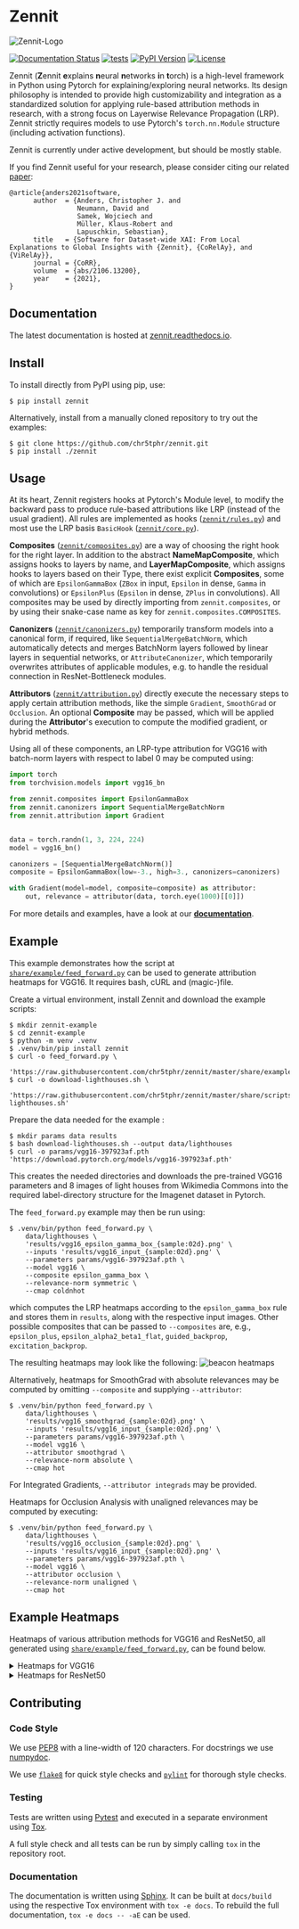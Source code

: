# Zennit
![Zennit-Logo](share/img/zennit.png)

[![Documentation Status](https://readthedocs.org/projects/zennit/badge/?version=latest)](https://zennit.readthedocs.io/en/latest/?badge=latest)
[![tests](https://github.com/chr5tphr/zennit/actions/workflows/tests.yml/badge.svg)](https://github.com/chr5tphr/zennit/actions/workflows/tests.yml)
[![PyPI Version](https://img.shields.io/pypi/v/zennit)](https://pypi.org/project/zennit/)
[![License](https://img.shields.io/pypi/l/zennit)](https://github.com/chr5tphr/zennit/blob/master/COPYING.LESSER)

Zennit (**Z**ennit **e**xplains **n**eural **n**etworks **i**n **t**orch) is a
high-level framework in Python using Pytorch for explaining/exploring neural
networks. Its design philosophy is intended to provide high customizability and
integration as a standardized solution for applying rule-based attribution
methods in research, with a strong focus on Layerwise Relevance Propagation
(LRP). Zennit strictly requires models to use Pytorch's `torch.nn.Module`
structure (including activation functions).

Zennit is currently under active development, but should be mostly stable.

If you find Zennit useful for your research, please consider citing our related
[paper](https://arxiv.org/abs/2106.13200):
```
@article{anders2021software,
      author  = {Anders, Christopher J. and
                 Neumann, David and
                 Samek, Wojciech and
                 Müller, Klaus-Robert and
                 Lapuschkin, Sebastian},
      title   = {Software for Dataset-wide XAI: From Local Explanations to Global Insights with {Zennit}, {CoRelAy}, and {ViRelAy}},
      journal = {CoRR},
      volume  = {abs/2106.13200},
      year    = {2021},
}
```

## Documentation
The latest documentation is hosted at
[zennit.readthedocs.io](https://zennit.readthedocs.io/en/latest/).

## Install

To install directly from PyPI using pip, use:
```shell
$ pip install zennit
```

Alternatively, install from a manually cloned repository to try out the examples:
```shell
$ git clone https://github.com/chr5tphr/zennit.git
$ pip install ./zennit
```

## Usage
At its heart, Zennit registers hooks at Pytorch's Module level, to modify the
backward pass to produce rule-based attributions like LRP (instead of the usual
gradient). All rules are implemented as hooks
([`zennit/rules.py`](zennit/rules.py)) and most use the LRP basis
`BasicHook` ([`zennit/core.py`](zennit/core.py)).

**Composites** ([`zennit/composites.py`](zennit/composites.py)) are a way of
choosing the right hook for the right layer. In addition to the abstract
**NameMapComposite**, which assigns hooks to layers by name, and
**LayerMapComposite**, which assigns hooks to layers based on their Type, there
exist explicit **Composites**, some of which are `EpsilonGammaBox` (`ZBox` in
input, `Epsilon` in dense, `Gamma` in convolutions) or `EpsilonPlus` (`Epsilon`
in dense, `ZPlus` in convolutions). All composites may be used by directly
importing from `zennit.composites`, or by using their snake-case name as key
for `zennit.composites.COMPOSITES`.

**Canonizers** ([`zennit/canonizers.py`](zennit/canonizers.py)) temporarily
transform models into a canonical form, if required, like
`SequentialMergeBatchNorm`, which automatically detects and merges BatchNorm
layers followed by linear layers in sequential networks, or
`AttributeCanonizer`, which temporarily overwrites attributes of applicable
modules, e.g. to handle the residual connection in ResNet-Bottleneck modules.

**Attributors** ([`zennit/attribution.py`](zennit/attribution.py)) directly
execute the necessary steps to apply certain attribution methods, like the
simple `Gradient`, `SmoothGrad` or `Occlusion`. An optional **Composite** may
be passed, which will be applied during the **Attributor**'s execution to
compute the modified gradient, or hybrid methods.

Using all of these components, an LRP-type attribution for VGG16 with
batch-norm layers with respect to label 0 may be computed using:

```python
import torch
from torchvision.models import vgg16_bn

from zennit.composites import EpsilonGammaBox
from zennit.canonizers import SequentialMergeBatchNorm
from zennit.attribution import Gradient


data = torch.randn(1, 3, 224, 224)
model = vgg16_bn()

canonizers = [SequentialMergeBatchNorm()]
composite = EpsilonGammaBox(low=-3., high=3., canonizers=canonizers)

with Gradient(model=model, composite=composite) as attributor:
    out, relevance = attributor(data, torch.eye(1000)[[0]])
```

For more details and examples, have a look at our
[**documentation**](https://zennit.readthedocs.io/en/latest/).

## Example
This example demonstrates how the script at
[`share/example/feed_forward.py`](share/example/feed_forward.py) can be used to
generate attribution heatmaps for VGG16.
It requires bash, cURL and (magic-)file.

Create a virtual environment, install Zennit and download the example scripts:
```shell
$ mkdir zennit-example
$ cd zennit-example
$ python -m venv .venv
$ .venv/bin/pip install zennit
$ curl -o feed_forward.py \
    'https://raw.githubusercontent.com/chr5tphr/zennit/master/share/example/feed_forward.py'
$ curl -o download-lighthouses.sh \
    'https://raw.githubusercontent.com/chr5tphr/zennit/master/share/scripts/download-lighthouses.sh'
```

Prepare the data needed for the example :
```shell
$ mkdir params data results
$ bash download-lighthouses.sh --output data/lighthouses
$ curl -o params/vgg16-397923af.pth 'https://download.pytorch.org/models/vgg16-397923af.pth'
```
This creates the needed directories and downloads the pre-trained VGG16 parameters and 8 images of light houses from Wikimedia Commons into the required label-directory structure for the Imagenet dataset in Pytorch.

The `feed_forward.py` example may then be run using:
```shell
$ .venv/bin/python feed_forward.py \
    data/lighthouses \
    'results/vgg16_epsilon_gamma_box_{sample:02d}.png' \
    --inputs 'results/vgg16_input_{sample:02d}.png' \
    --parameters params/vgg16-397923af.pth \
    --model vgg16 \
    --composite epsilon_gamma_box \
    --relevance-norm symmetric \
    --cmap coldnhot
```
which computes the LRP heatmaps according to the `epsilon_gamma_box` rule and
stores them in `results`, along with the respective input images. Other
possible composites that can be passed to `--composites` are, e.g.,
`epsilon_plus`, `epsilon_alpha2_beta1_flat`, `guided_backprop`,
`excitation_backprop`.

The resulting heatmaps may look like the following:
![beacon heatmaps](share/img/beacon_vgg16_epsilon_gamma_box.png)

Alternatively, heatmaps for SmoothGrad with absolute relevances may be computed
by omitting `--composite` and supplying `--attributor`:
```shell
$ .venv/bin/python feed_forward.py \
    data/lighthouses \
    'results/vgg16_smoothgrad_{sample:02d}.png' \
    --inputs 'results/vgg16_input_{sample:02d}.png' \
    --parameters params/vgg16-397923af.pth \
    --model vgg16 \
    --attributor smoothgrad \
    --relevance-norm absolute \
    --cmap hot
```
For Integrated Gradients, `--attributor integrads` may be provided.

Heatmaps for Occlusion Analysis with unaligned relevances may be computed by
executing:
```shell
$ .venv/bin/python feed_forward.py \
    data/lighthouses \
    'results/vgg16_occlusion_{sample:02d}.png' \
    --inputs 'results/vgg16_input_{sample:02d}.png' \
    --parameters params/vgg16-397923af.pth \
    --model vgg16 \
    --attributor occlusion \
    --relevance-norm unaligned \
    --cmap hot
```

## Example Heatmaps
Heatmaps of various attribution methods for VGG16 and ResNet50, all generated using
[`share/example/feed_forward.py`](share/example/feed_forward.py), can be found below.

<details>
  <summary>Heatmaps for VGG16</summary>

  ![vgg16 heatmaps](share/img/beacon_vgg16_various.webp)
</details>

<details>
  <summary>Heatmaps for ResNet50</summary>

  ![resnet50 heatmaps](share/img/beacon_resnet50_various.webp)
</details>

## Contributing

### Code Style
We use [PEP8](https://www.python.org/dev/peps/pep-0008) with a line-width of 120 characters. For
docstrings we use [numpydoc](https://numpydoc.readthedocs.io/en/latest/format.html).

We use [`flake8`](https://pypi.org/project/flake8/) for quick style checks and
[`pylint`](https://pypi.org/project/pylint/) for thorough style checks.

### Testing
Tests are written using [Pytest](https://docs.pytest.org) and executed
in a separate environment using [Tox](https://tox.readthedocs.io/en/latest/).

A full style check and all tests can be run by simply calling `tox` in the repository root.

### Documentation
The documentation is written using [Sphinx](https://www.sphinx-doc.org). It can be built at
`docs/build` using the respective Tox environment with `tox -e docs`. To rebuild the full
documentation, `tox -e docs -- -aE` can be used.
